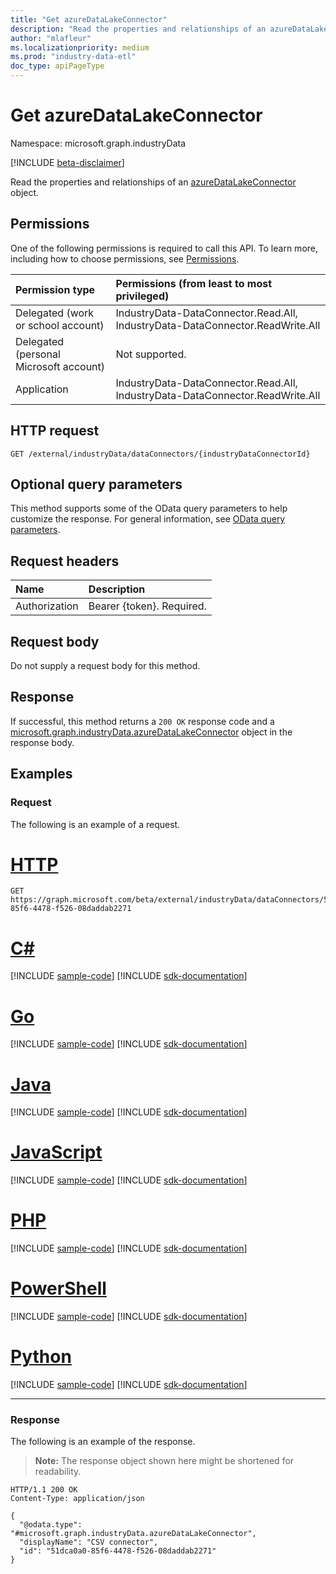 ```yaml
---
title: "Get azureDataLakeConnector"
description: "Read the properties and relationships of an azureDataLakeConnector object."
author: "mlafleur"
ms.localizationpriority: medium
ms.prod: "industry-data-etl"
doc_type: apiPageType
---
```


# Get azureDataLakeConnector

Namespace: microsoft.graph.industryData

[!INCLUDE [beta-disclaimer](../../includes/beta-disclaimer.md)]

Read the properties and relationships of an [azureDataLakeConnector](../resources/industrydata-azuredatalakeconnector.md) object.

## Permissions

One of the following permissions is required to call this API. To learn more, including how to choose permissions, see [Permissions](/graph/permissions-reference).

| Permission type                        | Permissions (from least to most privileged)                                   |
| :------------------------------------- | :---------------------------------------------------------------------------- |
| Delegated (work or school account)     | IndustryData-DataConnector.Read.All, IndustryData-DataConnector.ReadWrite.All |
| Delegated (personal Microsoft account) | Not supported.                                                                |
| Application                            | IndustryData-DataConnector.Read.All, IndustryData-DataConnector.ReadWrite.All |

## HTTP request

<!-- {
  "blockType": "ignored"
}
-->

```http
GET /external/industryData/dataConnectors/{industryDataConnectorId}
```

## Optional query parameters

This method supports some of the OData query parameters to help customize the response. For general information, see [OData query parameters](/graph/query-parameters).

## Request headers

| Name          | Description               |
| :------------ | :------------------------ |
| Authorization | Bearer {token}. Required. |

## Request body

Do not supply a request body for this method.

## Response

If successful, this method returns a `200 OK` response code and a [microsoft.graph.industryData.azureDataLakeConnector](../resources/industrydata-azuredatalakeconnector.md) object in the response body.

## Examples

### Request

The following is an example of a request.

# [HTTP](#tab/http)
<!-- {
  "blockType": "request",
  "name": "get_azuredatalakeconnector_e1",
  "sampleKeys": ["51dca0a0-85f6-4478-f526-08daddab2271"]
}
-->

```msgraph-interactive
GET https://graph.microsoft.com/beta/external/industryData/dataConnectors/51dca0a0-85f6-4478-f526-08daddab2271
```

# [C#](#tab/csharp)
[!INCLUDE [sample-code](../includes/snippets/csharp/get-azuredatalakeconnector-e1-csharp-snippets.md)]
[!INCLUDE [sdk-documentation](../includes/snippets/snippets-sdk-documentation-link.md)]

# [Go](#tab/go)
[!INCLUDE [sample-code](../includes/snippets/go/get-azuredatalakeconnector-e1-go-snippets.md)]
[!INCLUDE [sdk-documentation](../includes/snippets/snippets-sdk-documentation-link.md)]

# [Java](#tab/java)
[!INCLUDE [sample-code](../includes/snippets/java/get-azuredatalakeconnector-e1-java-snippets.md)]
[!INCLUDE [sdk-documentation](../includes/snippets/snippets-sdk-documentation-link.md)]

# [JavaScript](#tab/javascript)
[!INCLUDE [sample-code](../includes/snippets/javascript/get-azuredatalakeconnector-e1-javascript-snippets.md)]
[!INCLUDE [sdk-documentation](../includes/snippets/snippets-sdk-documentation-link.md)]

# [PHP](#tab/php)
[!INCLUDE [sample-code](../includes/snippets/php/get-azuredatalakeconnector-e1-php-snippets.md)]
[!INCLUDE [sdk-documentation](../includes/snippets/snippets-sdk-documentation-link.md)]

# [PowerShell](#tab/powershell)
[!INCLUDE [sample-code](../includes/snippets/powershell/get-azuredatalakeconnector-e1-powershell-snippets.md)]
[!INCLUDE [sdk-documentation](../includes/snippets/snippets-sdk-documentation-link.md)]

# [Python](#tab/python)
[!INCLUDE [sample-code](../includes/snippets/python/get-azuredatalakeconnector-e1-python-snippets.md)]
[!INCLUDE [sdk-documentation](../includes/snippets/snippets-sdk-documentation-link.md)]

---

### Response

The following is an example of the response.

> **Note:** The response object shown here might be shortened for readability.

<!-- {
  "blockType": "response",
  "truncated": true,
  "@odata.type": "microsoft.graph.industryData.azureDataLakeConnector"
}
-->

```http
HTTP/1.1 200 OK
Content-Type: application/json

{
  "@odata.type": "#microsoft.graph.industryData.azureDataLakeConnector",
  "displayName": "CSV connector",
  "id": "51dca0a0-85f6-4478-f526-08daddab2271"
}
```
